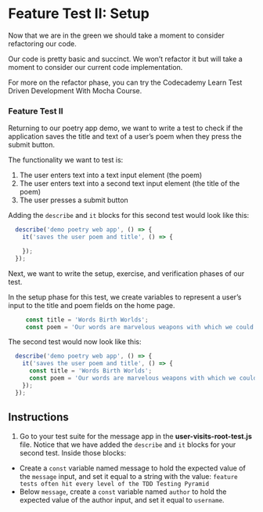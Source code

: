 # Feature Test II: Setup

Now that we are in the green we should take a moment to consider refactoring our code.

Our code is pretty basic and succinct. We won’t refactor it but will take a moment to consider our current code implementation.

For more on the refactor phase, you can try the Codecademy Learn Test Driven Development With Mocha Course.

### Feature Test II

Returning to our poetry app demo, we want to write a test to check if the application saves the title and text of a user’s poem when they press the submit button.

The functionality we want to test is:
1. The user enters text into a text input element (the poem)
2. The user enters text into a second text input element (the title of the poem)
3. The user presses a submit button

Adding the ``describe`` and ``it`` blocks for this second test would look like this:
```javascript
  describe('demo poetry web app', () => { 
    it('saves the user poem and title', () => {

    });
  });
```

Next, we want to write the setup, exercise, and verification phases of our test.

In the setup phase for this test, we create variables to represent a user’s input to the title and poem fields on the home page.
```javascript
     const title = 'Words Birth Worlds';
     const poem = 'Our words are marvelous weapons with which we could behead the sun';
```

The second test would now look like this:
```javascript
  describe('demo poetry web app', () => { 
    it('saves the user poem and title', () => {
      const title = 'Words Birth Worlds';
      const poem = 'Our words are marvelous weapons with which we could behead the sun';
    });
  });
```

## Instructions

1. Go to your test suite for the message app in the **user-visits-root-test.js** file. Notice that we have added the ``describe`` and ``it`` blocks for your second test. Inside those blocks:
- Create a ``const`` variable named message to hold the expected value of the ``message`` input, and set it equal to a string with the value:
``feature tests often hit every level of the TDD Testing Pyramid``
- Below ``message``, create a ``const`` variable named ``author`` to hold the expected value of the author input, and set it equal to ``username``.